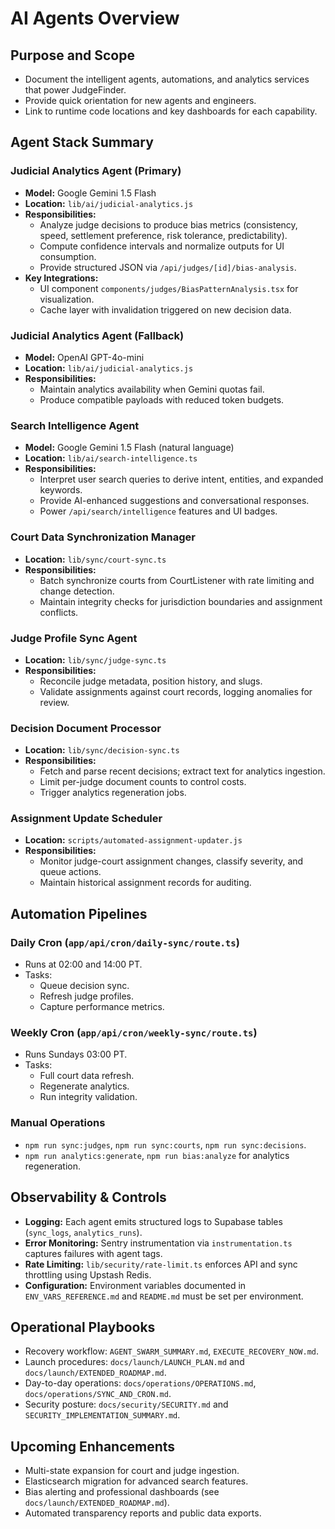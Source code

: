 # AI Agents Overview

## Purpose and Scope

- Document the intelligent agents, automations, and analytics services that power JudgeFinder.
- Provide quick orientation for new agents and engineers.
- Link to runtime code locations and key dashboards for each capability.

## Agent Stack Summary

### Judicial Analytics Agent (Primary)

- **Model:** Google Gemini 1.5 Flash
- **Location:** `lib/ai/judicial-analytics.js`
- **Responsibilities:**
  - Analyze judge decisions to produce bias metrics (consistency, speed, settlement preference, risk tolerance, predictability).
  - Compute confidence intervals and normalize outputs for UI consumption.
  - Provide structured JSON via `/api/judges/[id]/bias-analysis`.
- **Key Integrations:**
  - UI component `components/judges/BiasPatternAnalysis.tsx` for visualization.
  - Cache layer with invalidation triggered on new decision data.

### Judicial Analytics Agent (Fallback)

- **Model:** OpenAI GPT-4o-mini
- **Location:** `lib/ai/judicial-analytics.js`
- **Responsibilities:**
  - Maintain analytics availability when Gemini quotas fail.
  - Produce compatible payloads with reduced token budgets.

### Search Intelligence Agent

- **Model:** Google Gemini 1.5 Flash (natural language)
- **Location:** `lib/ai/search-intelligence.ts`
- **Responsibilities:**
  - Interpret user search queries to derive intent, entities, and expanded keywords.
  - Provide AI-enhanced suggestions and conversational responses.
  - Power `/api/search/intelligence` features and UI badges.

### Court Data Synchronization Manager

- **Location:** `lib/sync/court-sync.ts`
- **Responsibilities:**
  - Batch synchronize courts from CourtListener with rate limiting and change detection.
  - Maintain integrity checks for jurisdiction boundaries and assignment conflicts.

### Judge Profile Sync Agent

- **Location:** `lib/sync/judge-sync.ts`
- **Responsibilities:**
  - Reconcile judge metadata, position history, and slugs.
  - Validate assignments against court records, logging anomalies for review.

### Decision Document Processor

- **Location:** `lib/sync/decision-sync.ts`
- **Responsibilities:**
  - Fetch and parse recent decisions; extract text for analytics ingestion.
  - Limit per-judge document counts to control costs.
  - Trigger analytics regeneration jobs.

### Assignment Update Scheduler

- **Location:** `scripts/automated-assignment-updater.js`
- **Responsibilities:**
  - Monitor judge-court assignment changes, classify severity, and queue actions.
  - Maintain historical assignment records for auditing.

## Automation Pipelines

### Daily Cron (`app/api/cron/daily-sync/route.ts`)

- Runs at 02:00 and 14:00 PT.
- Tasks:
  - Queue decision sync.
  - Refresh judge profiles.
  - Capture performance metrics.

### Weekly Cron (`app/api/cron/weekly-sync/route.ts`)

- Runs Sundays 03:00 PT.
- Tasks:
  - Full court data refresh.
  - Regenerate analytics.
  - Run integrity validation.

### Manual Operations

- `npm run sync:judges`, `npm run sync:courts`, `npm run sync:decisions`.
- `npm run analytics:generate`, `npm run bias:analyze` for analytics regeneration.

## Observability & Controls

- **Logging:** Each agent emits structured logs to Supabase tables (`sync_logs`, `analytics_runs`).
- **Error Monitoring:** Sentry instrumentation via `instrumentation.ts` captures failures with agent tags.
- **Rate Limiting:** `lib/security/rate-limit.ts` enforces API and sync throttling using Upstash Redis.
- **Configuration:** Environment variables documented in `ENV_VARS_REFERENCE.md` and `README.md` must be set per environment.

## Operational Playbooks

- Recovery workflow: `AGENT_SWARM_SUMMARY.md`, `EXECUTE_RECOVERY_NOW.md`.
- Launch procedures: `docs/launch/LAUNCH_PLAN.md` and `docs/launch/EXTENDED_ROADMAP.md`.
- Day-to-day operations: `docs/operations/OPERATIONS.md`, `docs/operations/SYNC_AND_CRON.md`.
- Security posture: `docs/security/SECURITY.md` and `SECURITY_IMPLEMENTATION_SUMMARY.md`.

## Upcoming Enhancements

- Multi-state expansion for court and judge ingestion.
- Elasticsearch migration for advanced search features.
- Bias alerting and professional dashboards (see `docs/launch/EXTENDED_ROADMAP.md`).
- Automated transparency reports and public data exports.
